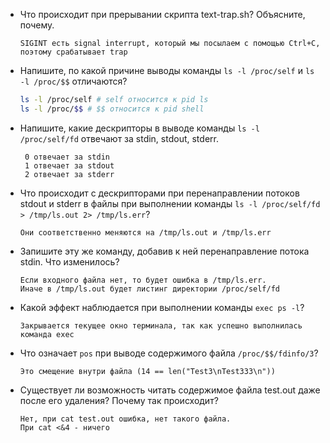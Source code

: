* Что происходит при прерывании скрипта text-trap.sh? Объясните, почему.
	```
	SIGINT есть signal interrupt, который мы посылаем с помощью Ctrl+С, поэтому срабатывает trap
	```
* Напишите, по какой причине выводы команды `ls -l /proc/self` и `ls -l /proc/$$` отличаются?
	```sh
	ls -l /proc/self # self относится к pid ls
    ls -l /proc/$$ # $$ относится к pid shell
	```
* Напишите, какие дескрипторы в выводе команды `ls -l /proc/self/fd` отвечают за stdin, stdout, stderr.
	```
     0 отвечает за stdin
     1 отвечает за stdout
     2 отвечает за stderr
	```
* Что происходит с дескрипторами при перенаправлении потоков stdout и stderr в файлы при выполнении команды `ls -l /proc/self/fd > /tmp/ls.out 2> /tmp/ls.err`?
	```
	Они соответственно меняются на /tmp/ls.out и /tmp/ls.err
	```
* Запишите эту же команду, добавив к ней перенаправление потока stdin. Что изменилось?
	```
	Если входного файла нет, то будет ошибка в /tmp/ls.err.
	Иначе в /tmp/ls.out будет листинг директории /proc/self/fd
	```
* Какой эффект наблюдается при выполнении команды `exec ps -l`?
	```
	Закрывается текущее окно терминала, так как успешно выполнилась команда exec
	```
* Что означает `pos` при выводе содержимого файла `/proc/$$/fdinfo/3`?
	```
	Это смещение внутри файла (14 == len("Test3\nTest333\n"))
	```
* Существует ли возможность читать содержимое файла test.out даже после его удаления? Почему так происходит?
	```
	Нет, при cat test.out ошибка, нет такого файла.
	При cat <&4 - ничего
	```
